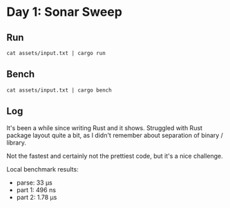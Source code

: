 # Day 1: Sonar Sweep

## Run

```
cat assets/input.txt | cargo run
```

## Bench

```
cat assets/input.txt | cargo bench
```

## Log

It's been a while since writing Rust and it shows.
Struggled with Rust package layout quite a bit, as I didn't remember about
separation of binary / library.

Not the fastest and certainly not the prettiest code, but it's a nice challenge.

Local benchmark results:

* parse: 33 μs
* part 1: 496 ns
* part 2: 1.78 μs
 